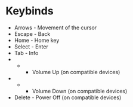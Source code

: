 # Keybinds

* Arrows - Movement of the cursor
* Escape - Back
* Home - Home key
* Select - Enter
* Tab - Info
* + - Volume Up (on compatible devices)
* - - Volume Down (on compatible devices)
* Delete - Power Off (on compatible devices)
